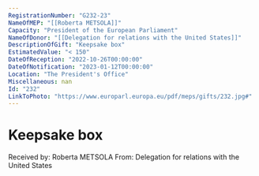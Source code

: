 ```yaml
---
RegistrationNumber: "G232-23"
NameOfMEP: "[[Roberta METSOLA]]"
Capacity: "President of the European Parliament"
NameOfDonor: "[[Delegation for relations with the United States]]"
DescriptionOfGift: "Keepsake box"
EstimatedValue: "< 150"
DateOfReception: "2022-10-26T00:00:00"
DateOfNotification: "2023-01-12T00:00:00"
Location: "The President's Office"
Miscellaneous: nan
Id: "232"
LinkToPhoto: "https://www.europarl.europa.eu/pdf/meps/gifts/232.jpg#"
---
```


# Keepsake box

Received by: Roberta METSOLA
From: Delegation for relations with the United States
